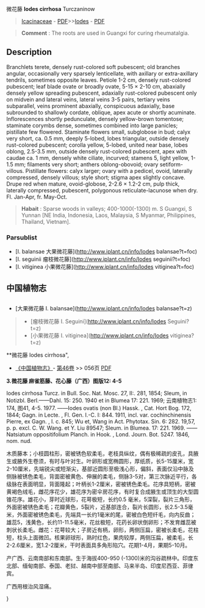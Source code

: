 微花藤 **Iodes cirrhosa** Turczaninow

> [Icacinaceae](http://www.iplant.cn/info/Icacinaceae?t=foc) - [PDF](http://www.iplant.cn/foc/pdf/Icacinaceae.pdf)>>[Iodes](http://www.iplant.cn/info/Iodes?t=foc) - [PDF](http://www.iplant.cn/foc/pdf/Iodes.pdf)

> **Comment** : 
> The roots are used in Guangxi for curing rheumatalgia.

## Description

Branchlets terete, densely rust-colored soft pubescent; old branches angular, occasionally very sparsely lenticellate, with axillary or extra-axillary tendrils, sometimes opposite leaves. Petiole 1-2 cm, densely rust-colored pubescent; leaf blade ovate or broadly ovate, 5-15 × 2-10 cm, abaxially densely yellow spreading pubescent, adaxially rust-colored pubescent only on midvein and lateral veins, lateral veins 3-5 pairs, tertiary veins subparallel, veins prominent abaxially, conspicuous adaxially, base subrounded to shallowly cordate, oblique, apex acute or shortly acuminate. Inflorescences shortly pedunculate, densely yellow-brown tomentose; staminate corymbs dense, sometimes combined into large panicles; pistillate few flowered. Staminate flowers small, subglobose in bud; calyx very short, ca. 0.5 mm, deeply 5-lobed, lobes triangular, outside densely rust-colored pubescent; corolla yellow, 5-lobed, united near base, lobes oblong, 2.5-3.5 mm, outside densely rust-colored pubescent, apex with caudae ca. 1 mm, densely white ciliate, incurved; stamens 5, light yellow, 1-1.5 mm; filaments very short; anthers oblong-obovoid; ovary setiform-villous. Pistillate flowers: calyx larger; ovary with a pedicel, ovoid, laterally compressed, densely villous; style short; stigma apex slightly concave. Drupe red when mature, ovoid-globose, 2-2.6 × 1.2-2 cm, pulp thick, laterally compressed, pubescent, polygonous reticulate-lacunose when dry. Fl. Jan-Apr, fr. May-Oct.

> **Habait** : 
> Sparse woods in valleys; 400-1000(-1300) m. S Guangxi, S Yunnan [NE India, Indonesia, Laos, Malaysia, S Myanmar, Philippines, Thailand, Vietnam].

### Parsublist

* [I.  balansae  大果微花藤](http://www.iplant.cn/info/Iodes balansae?t=foc)
* [I.  seguinii  瘤枝微花藤](http://www.iplant.cn/info/Iodes seguinii?t=foc)
* [I.  vitiginea  小果微花藤](http://www.iplant.cn/info/Iodes vitiginea?t=foc)

## 中国植物志

## 
* [大果微花藤  I.  balansae](http://www.iplant.cn/info/Iodes balansae?t=z)
> * [瘤枝微花藤  I.  Seguini](http://www.iplant.cn/info/Iodes Seguini?t=z)
> * [小果微花藤  I.  vitiginea](http://www.iplant.cn/info/Iodes vitiginea?t=z)

**微花藤 Iodes cirrhosa",

* [《中国植物志》](http://www.iplant.cn/frps)- [第46卷](http://www.iplant.cn/frps/vol/46) >> 056页 [PDF](http://www.iplant.cn/frps/pdf/46/056.PDF)

**3.微花藤 麻雀筋藤、花心藤（广西）图版12: 4-5**

Iodes cirrhosa Turcz. in Bull. Soc. Nat. Mosc. 27, II:. 281, 1854; Sleum, in Notizbl. Berl.——Dahl. 15: 250. 1940 et in Blumea 17: 221. 1969; 云南植物志1: 174, 图41, 4-5. 1977. ——Iodes ovatis (non Bl.) Hassk. , Cat. Hort Bog. 172, 1844; Gagn. in Lecte. , Fl. Gen. I.-C. I: 844. 1911, incl. var. cochinchinensis Pierre, ex Gagn. , l. c. 845; Wu et, Wang in Act. Phytotax. Sin. 6: 282. 19,57, p. p. excl. C. W. Wang. et Y. Liu 89547; Sleum. in Blumea. 17: 221. 1969. ——Natsiatum oppositifolium Planch. in Hook. , Lond. Journ. Bot. 5247. 1846, nom. nud.

木质藤本；小枝圆柱形，密被锈色软柔毛，老枝具纵纹，偶有极稀疏的皮孔，具腋生或腋外生卷须，有时与叶对生。叶卵形或宽椭圆形，厚纸质，长5-15厘米，宽2-10厘米，先端锐尖或短渐尖，基部近圆形至极浅心形，偏斜，表面仅沿中脉及侧脉被锈色柔毛，背面密被黄色、伸展的柔毛，侧脉3-5对，第三次脉近平行，各级脉在表面明显，背面隆起；叶柄长1-2厘米，密被锈色柔毛。花序具短柄，密被黄褐色绒毛，雌花序花少，雄花序为密伞房花序，有时复合成腋生或顶生的大型圆锥花序。雄花小，芽时近球形，花萼极短，长约0.5 毫米，5深裂，裂片三角形，外面密被锈色柔毛；花瓣黄色，5裂片，近基部连合，裂片长圆形，长2.5-3.5毫米，外面密被锈色柔毛，先端具一长约1毫米的尾，密被白色短纤毛，向内反曲；雄蕊5，浅黄色，长约11-11.5毫米，花丝极短，花药长卵状倒卵形；不发育雌蕊被刺状长柔毛。雌花：花萼较大；子房近有柄，卵形，两侧压扁，密被长柔毛，花柱短，柱头上面微凹。核果卵球形，熟时红色，果肉较厚，两侧压扁，被柔毛，长2-2.6厘米，宽1.2-2厘米，干时表面具多角形陷穴。花期1-4月，果期5-10月。

产广西、云南南部和东南部。生于海拔400-950 (-1300)米的沟谷疏林中。印度东北部、缅甸南部、泰国、老挝、越南中部至南部、马来半岛、印度尼西亚、菲律宾。

广西用根治风湿痛。

}